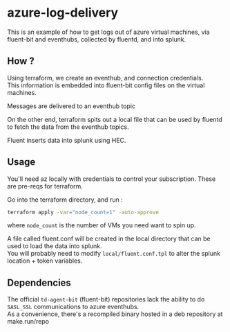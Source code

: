 # azure-log-delivery
  
This is an example of how to get logs out of azure virtual machines, via fluent-bit and eventhubs, collected by fluentd, and into splunk.  

## How ?

Using terraform, we create an eventhub, and connection credentials.  
This information is embedded into fluent-bit config files on the virtual machines.  
  
Messages are delivered to an eventhub topic  
  
On the other end, terraform spits out a local file that can be used by fluentd to fetch the data from the eventhub topics.  
  
Fluent inserts data into splunk using HEC.  
  
## Usage 

You'll need az locally with credentials to control your subscription. These are pre-reqs for terraform.
  
Go into the terraform directory, and run :
```bash
terraform apply -var="node_count=1" -auto-approve
```

where `node_count` is the number of VMs you need want to spin up.

A file called fluent.conf will be created in the local directory that can be used to load the data into splunk.  
You will probably need to modify `local/fluent.conf.tpl` to alter the splunk location + token variables.

## Dependencies

The official `td-agent-bit` (fluent-bit) repositories lack the ability to do `SASL_SSL` communications to azure eventhubs.  
As a convenience, there's a recompiled binary hosted in a deb repository at make.run/repo 
